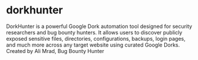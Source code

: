 # dorkhunter
DorkHunter is a powerful Google Dork automation tool designed for security researchers and bug bounty hunters. It allows users to discover publicly exposed sensitive files, directories, configurations, backups, login pages, and much more across any target website using curated Google Dorks.  Created by Ali Mrad, Bug Bounty Hunter
